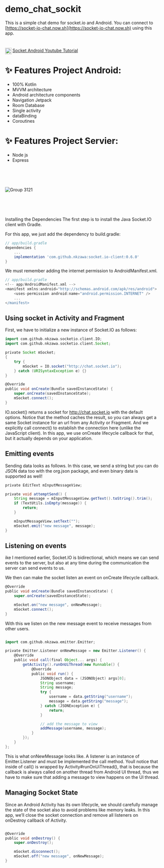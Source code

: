 # demo_chat_sockit

This is a simple chat demo for socket.io and Android. You can connect to [https://socket-io-chat.now.sh](https://socket-io-chat.now.sh) using this app.

# <a href="https://www.behance.net/mrh610371211" rel="nofollow">
  <img align="left" alt="Noor Yasser | Youtube " width="21px" src="https://user-images.githubusercontent.com/41232970/102919173-0e8cfe80-4491-11eb-9706-cdebd4f610ff.png" style="max-width:200%;"> Socket Android Youtube Tutorial </a>

# ✨ Features Project Android:
- 100% Kotlin
- MVVM architecture
- Android architecture components
- Navigation Jetpack
- Room Database
- Single activity
- dataBinding 
- Coroutines

# ✨ Features Project Servier: 
- Node js 
- Express

<br/> <br/> <br/> 

![Group 3121](https://user-images.githubusercontent.com/41232970/102915555-b0f5b380-448a-11eb-88f9-8039d41c03ad.png)


<br/> <br/> <br/> 


Installing the Dependencies
The first step is to install the Java Socket.IO client with Gradle.

For this app, we just add the dependency to build.gradle:

```groovy
// app/build.gradle
dependencies {
    ...
    implementation 'com.github.nkzawa:socket.io-client:0.6.0'
}
```
We must remember adding the internet permission to AndroidManifest.xml.
```groovy
// app/build.gradle
<!-- app/AndroidManifest.xml -->
<manifest xmlns:android="http://schemas.android.com/apk/res/android">
    <uses-permission android:name="android.permission.INTERNET" />
    ...
</manifest>
```

## Using socket in Activity and Fragment

First, we have to initialize a new instance of Socket.IO as follows:
```groovy
import com.github.nkzawa.socketio.client.IO;
import com.github.nkzawa.socketio.client.Socket;

private Socket mSocket;
{
    try {
        mSocket = IO.socket("http://chat.socket.io");
    } catch (URISyntaxException e) {}
}

@Override
public void onCreate(Bundle savedInstanceState) {
    super.onCreate(savedInstanceState);
    mSocket.connect();
}
```

IO.socket() returns a socket for http://chat.socket.io with the default options. Notice that the method caches the result, so you can always get a same Socket instance for an url from any Activity or Fragment.
And we explicitly call connect() to establish the connection here (unlike the JavaScript client). In this app, we use onCreate lifecycle callback for that, but it actually depends on your application.

## Emitting events

Sending data looks as follows. In this case, we send a string but you can do JSON data too with the org.json package, and even binary data is supported as well!

```groovy
private EditText mInputMessageView;

private void attemptSend() {
    String message = mInputMessageView.getText().toString().trim();
    if (TextUtils.isEmpty(message)) {
        return;
    }

    mInputMessageView.setText("");
    mSocket.emit("new message", message);
}
```

## Listening on events

ike I mentioned earlier, Socket.IO is bidirectional, which means we can send events to the server, but also at any time during the communication the server can send events to us.

We then can make the socket listen an event on onCreate lifecycle callback.

```groovy
@Override
public void onCreate(Bundle savedInstanceState) {
    super.onCreate(savedInstanceState);

    mSocket.on("new message", onNewMessage);
    mSocket.connect();
}
```
With this we listen on the new message event to receive messages from other users.

```groovy

import com.github.nkzawa.emitter.Emitter;

private Emitter.Listener onNewMessage = new Emitter.Listener() {
    @Override
    public void call(final Object... args) {
        getActivity().runOnUiThread(new Runnable() {
            @Override
            public void run() {
                JSONObject data = (JSONObject) args[0];
                String username;
                String message;
                try {
                    username = data.getString("username");
                    message = data.getString("message");
                } catch (JSONException e) {
                    return;
                }

                // add the message to view
                addMessage(username, message);
            }
        });
    }
};

```
This is what onNewMessage looks like. A listener is an instance of Emitter.Listener and must be implemented the call method. Youll notice that inside of call() is wrapped by Activity#runOnUiThread(), that is because the callback is always called on another thread from Android UI thread, thus we have to make sure that adding a message to view happens on the UI thread.

## Managing Socket State

Since an Android Activity has its own lifecycle, we should carefully manage the state of the socket also to avoid problems like memory leaks. In this app, we’ll close the socket connection and remove all listeners on onDestroy callback of Activity.

```groovy

@Override
public void onDestroy() {
    super.onDestroy();

    mSocket.disconnect();
    mSocket.off("new message", onNewMessage);
}

```
